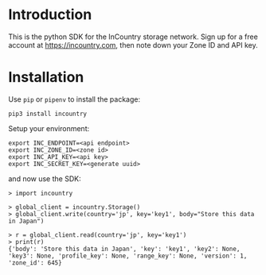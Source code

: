 # Introduction

This is the python SDK for the InCountry storage network. Sign up for a free account at
https://incountry.com, then note down your Zone ID and API key.

# Installation

Use `pip` or `pipenv` to install the package:

    pip3 install incountry

Setup your environment:

    export INC_ENDPOINT=<api endpoint>
    export INC_ZONE_ID=<zone id>
    export INC_API_KEY=<api key>
   	export INC_SECRET_KEY=<generate uuid>

and now use the SDK:

    > import incountry

    > global_client = incountry.Storage()
    > global_client.write(country='jp', key='key1', body="Store this data in Japan")

	> r = global_client.read(country='jp', key='key1')
	> print(r)
	{'body': 'Store this data in Japan', 'key': 'key1', 'key2': None, 'key3': None, 'profile_key': None, 'range_key': None, 'version': 1, 'zone_id': 645}
